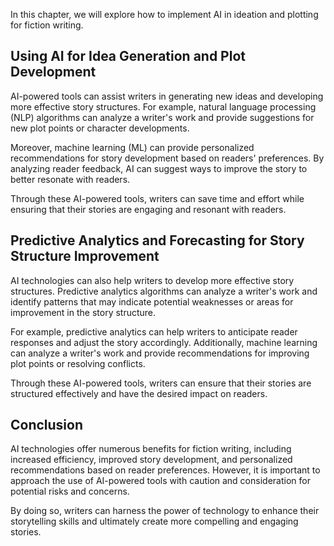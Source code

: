 
In this chapter, we will explore how to implement AI in ideation and plotting for fiction writing.

Using AI for Idea Generation and Plot Development
-------------------------------------------------

AI-powered tools can assist writers in generating new ideas and developing more effective story structures. For example, natural language processing (NLP) algorithms can analyze a writer's work and provide suggestions for new plot points or character developments.

Moreover, machine learning (ML) can provide personalized recommendations for story development based on readers' preferences. By analyzing reader feedback, AI can suggest ways to improve the story to better resonate with readers.

Through these AI-powered tools, writers can save time and effort while ensuring that their stories are engaging and resonant with readers.

Predictive Analytics and Forecasting for Story Structure Improvement
--------------------------------------------------------------------

AI technologies can also help writers to develop more effective story structures. Predictive analytics algorithms can analyze a writer's work and identify patterns that may indicate potential weaknesses or areas for improvement in the story structure.

For example, predictive analytics can help writers to anticipate reader responses and adjust the story accordingly. Additionally, machine learning can analyze a writer's work and provide recommendations for improving plot points or resolving conflicts.

Through these AI-powered tools, writers can ensure that their stories are structured effectively and have the desired impact on readers.

Conclusion
----------

AI technologies offer numerous benefits for fiction writing, including increased efficiency, improved story development, and personalized recommendations based on reader preferences. However, it is important to approach the use of AI-powered tools with caution and consideration for potential risks and concerns.

By doing so, writers can harness the power of technology to enhance their storytelling skills and ultimately create more compelling and engaging stories.
